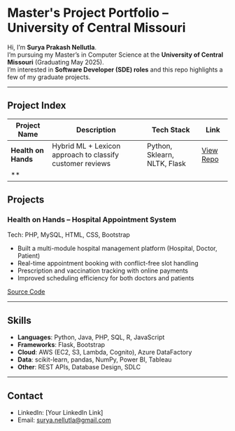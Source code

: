 # Master's Project Portfolio – University of Central Missouri

Hi, I’m **Surya Prakash Nellutla**.  
I’m pursuing my Master’s in Computer Science at the **University of Central Missouri** (Graduating May 2025).  
I’m interested in **Software Developer (SDE) roles** and this repo highlights a few of my graduate projects.

---
## Project Index

| Project Name | Description | Tech Stack | Link |
|--------------|-------------|------------|------|
| **Health on Hands** | Hybrid ML + Lexicon approach to classify customer reviews | Python, Sklearn, NLTK, Flask | [View Repo](https://github.com/your-username/sentiment-analysis) |
| **


## Projects

### Health on Hands – Hospital Appointment System
Tech: PHP, MySQL, HTML, CSS, Bootstrap  

- Built a multi-module hospital management platform (Hospital, Doctor, Patient)  
- Real-time appointment booking with conflict-free slot handling  
- Prescription and vaccination tracking with online payments  
- Improved scheduling efficiency for both doctors and patients  

[Source Code](./Health-On-Hands)

---

## Skills
- **Languages**: Python, Java, PHP, SQL, R, JavaScript  
- **Frameworks**: Flask, Bootstrap  
- **Cloud**: AWS (EC2, S3, Lambda, Cognito), Azure DataFactory  
- **Data**: scikit-learn, pandas, NumPy, Power BI, Tableau  
- **Other**: REST APIs, Database Design, SDLC  

---

## Contact
- LinkedIn: [Your LinkedIn Link]  
- Email: surya.nellutla@gmail.com  
